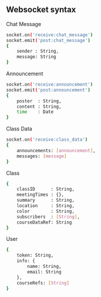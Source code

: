Websocket syntax
---

Chat Message
```bash
socket.on('receive:chat_message')
socket.emit('post:chat_message')
{
	sender : String,
	message: String
}
```

Announcement
```bash
socket.on('receive:announcement')
socket.emit('post:announcement')
{
	poster  : String,
	content : String,
	time    : Date
}
```

Class Data
```bash
socket.on('receive:class_data')
{
	announcements: [announcement],
	messages: [message]
}
```
Class
```bash
{
	classID		 : String,
	meetingTimes : {},
	summary      : String,
	location	 : String,
	color 		 : String,
	subscribers  : [String],
	courseDataRef: String
}
```
User
```bash
{
	token: String,
	info: {
		name: String,
		email: String
	},
	courseRefs: [String]
}
```





